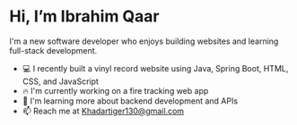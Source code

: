 # Hi, I’m Ibrahim Qaar

I'm a new software developer who enjoys building websites and learning full-stack development.

- 💻 I recently built a vinyl record website using Java, Spring Boot, HTML, CSS, and JavaScript
- 🔥 I'm currently working on a fire tracking web app
- 🌱 I'm learning more about backend development and APIs
- 📫 Reach me at Khadartiger130@gmail.com
